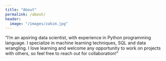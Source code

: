 ```yaml
---
title: "About"
permalink: /about/
header:
  image: "/images/zakim.jpg"
---
```


“I’m an apsiring data scientist, with experience in Python programming language. I specialize in machine learning techniques, SQL and data wrangling. I love learning and welcome any opportunity to work on projects with others, so feel free to reach out for collaboration!”


